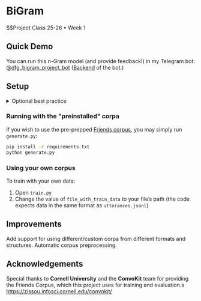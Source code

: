 # BiGram
$$Project Class 25-26 • Week 1

## Quick Demo
You can run this n-Gram model (and provide feedback!) in my Telegram bot: [@dfg_bigram_project_bot](https://t.me/dfg_bigram_project_bot)
([Backend](https://github.com/LessVegetables/BiGram/tree/main-rbpi) of the bot.)

## Setup
<details>
  <summary>Optional best practice</summary>

### Setup a virtual environment
**Linux/macOS:**
```sh
python -m venv venv
source venv/bin/activate
```

**Windows:**
```sh
python -m venv venv
venv\Scripts\activate
```

</details>

### Running with the "preinstalled" corpa
If you wish to use the pre-prepped [Friends corpus](https://zissou.infosci.cornell.edu/convokit/datasets/friends-corpus/), you may simply run `generate.py`:

```sh
pip install -r requirements.txt
python generate.py
```

### Using your own corpus
To train with your own data:
1. Open `train.py`
2. Change the value of `file_with_train_data` to your file’s path (the code expects data in the same format as `utterances.jsonl`)


## Improvements
Add support for using different/custom corpa from different formats and structures.
Automatic corpus preprocessing.


## Acknowledgements
Special thanks to **Cornell University** and the **ConvoKit** team for providing the Friends Corpus, which this project uses for training and evaluation.s
https://zissou.infosci.cornell.edu/convokit/